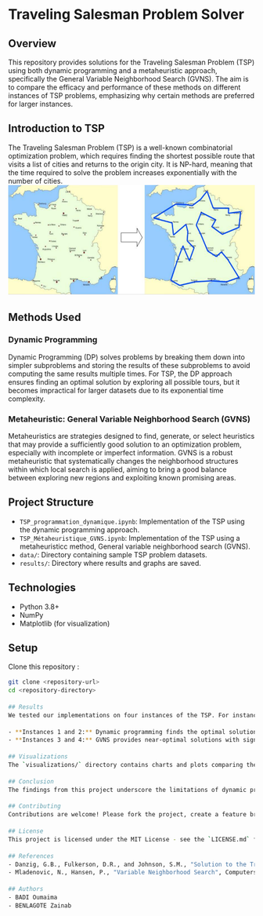 # Traveling Salesman Problem Solver

## Overview
This repository provides solutions for the Traveling Salesman Problem (TSP) using both dynamic programming and a metaheuristic approach, specifically the General Variable Neighborhood Search (GVNS). The aim is to compare the efficacy and performance of these methods on different instances of TSP problems, emphasizing why certain methods are preferred for larger instances.

## Introduction to TSP
The Traveling Salesman Problem (TSP) is a well-known combinatorial optimization problem, which requires finding the shortest possible route that visits a list of cities and returns to the origin city. It is NP-hard, meaning that the time required to solve the problem increases exponentially with the number of cities.
![TSP](results/TSP.png)

## Methods Used

### Dynamic Programming
Dynamic Programming (DP) solves problems by breaking them down into simpler subproblems and storing the results of these subproblems to avoid computing the same results multiple times. For TSP, the DP approach ensures finding an optimal solution by exploring all possible tours, but it becomes impractical for larger datasets due to its exponential time complexity.

### Metaheuristic: General Variable Neighborhood Search (GVNS)
Metaheuristics are strategies designed to find, generate, or select heuristics that may provide a sufficiently good solution to an optimization problem, especially with incomplete or imperfect information. GVNS is a robust metaheuristic that systematically changes the neighborhood structures within which local search is applied, aiming to bring a good balance between exploring new regions and exploiting known promising areas.

## Project Structure

- `TSP_programmation_dynamique.ipynb`: Implementation of the TSP using the dynamic programming approach.
- `TSP_Métaheuristique_GVNS.ipynb`: Implementation of the TSP using a metaheuristicc method, General variable neighborhood search (GVNS).
- `data/`: Directory containing sample TSP problem datasets.
- `results/`: Directory where results and graphs are saved.

## Technologies
- Python 3.8+
- NumPy
- Matplotlib (for visualization)

## Setup
Clone this repository :
```bash
git clone <repository-url>
cd <repository-directory>

## Results
We tested our implementations on four instances of the TSP. For instances 1 and 2, both methods were applied. However, due to the exponential growth of computational requirements, the dynamic programming approach was not used for instances 3 and 4. Results showed that:

- **Instances 1 and 2:** Dynamic programming finds the optimal solution but is slower compared to GVNS.
- **Instances 3 and 4:** GVNS provides near-optimal solutions with significantly reduced computational time.

## Visualizations
The `visualizations/` directory contains charts and plots comparing the performance of dynamic programming versus GVNS, including time complexity and the length of the tours.

## Conclusion
The findings from this project underscore the limitations of dynamic programming in handling larger TSP instances and demonstrate the effectiveness of GVNS as a scalable alternative for larger datasets. GVNS not only handles larger instances efficiently but also maintains closeness to the optimal solutions.

## Contributing
Contributions are welcome! Please fork the project, create a feature branch, and submit a pull request for review.

## License
This project is licensed under the MIT License - see the `LICENSE.md` file for details.

## References
- Danzig, G.B., Fulkerson, D.R., and Johnson, S.M., "Solution to the Traveling-Salesman Problem", Operations Research, 1952.
- Mladenovic, N., Hansen, P., "Variable Neighborhood Search", Computers & Operations Research, 1997.

## Authors
- BADI Oumaima
- BENLAGOTE Zainab
